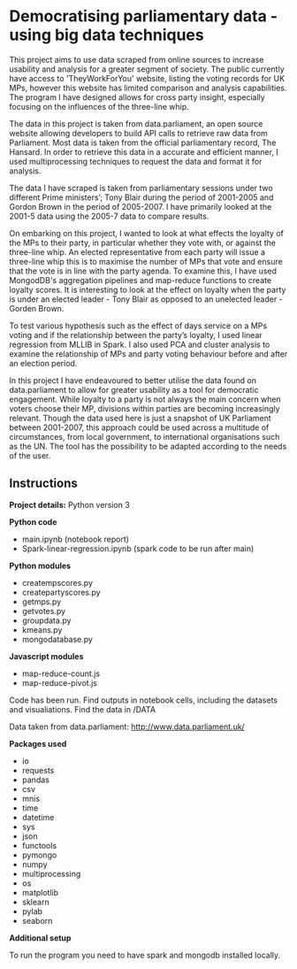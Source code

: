 <h1> Democratising parliamentary data - using big data techniques</h1>


This project aims to use data scraped from online sources to increase usability and analysis for a greater segment of society.
The public currently have access to 'TheyWorkForYou' website, listing the voting records for UK MPs, however this website has limited comparison and analysis capabilities. The program I have designed allows for cross party insight, especially focusing on the influences of the three-line whip.

The data in this project is taken from data.parliament, an open source website allowing developers to build API calls to retrieve raw data from Parliament. Most data is taken from the official parliamentary record, The Hansard. In order to retrieve this data in a accurate and efficient manner, I used multiprocessing techniques to request the data and format it for analysis.

The data I have scraped is taken from parliamentary sessions under two different Prime ministers’; Tony Blair during the period of 2001-2005 and Gordon Brown in the period of 2005-2007. I have primarily looked at the 2001-5 data using the 2005-7 data to compare results.

On embarking on this project, I wanted to look at what effects the loyalty of the MPs to their party, in particular whether they vote with, or against the three-line whip. An elected representative from each party will issue a three-line whip this is to maximise the number of MPs that vote and ensure that the vote is in line with the party agenda. To examine this, I have used MongodDB's aggregation pipelines and map-reduce functions to create loyalty scores. It is interesting to look at the effect on loyalty when the party is under an elected leader - Tony Blair as opposed to an unelected leader - Gorden Brown.

To test various hypothesis such as the effect of days service on a MPs voting and if the relationship between the party’s loyalty, I used linear regression from MLLIB in Spark. I also used PCA and cluster analysis to examine the relationship of MPs and party voting behaviour before and after an election period.

In this project I have endeavoured to better utilise the data found on data.parliament to allow for greater usability as a tool for democratic engagement. While loyalty to a party is not always the main concern when voters choose their MP, divisions within parties are becoming increasingly relevant. Though the data used here is just a snapshot of UK Parliament between 2001-2007, this approach could be used across a multitude of circumstances, from local government, to international organisations such as the UN. The tool has the possibility to be adapted according to the needs of the user.


<h2>Instructions</h2>

<b>Project details:</b>
Python version 3

<b>Python code</b>
- main.ipynb (notebook report)
- Spark-linear-regression.ipynb (spark code to be run after main)

<b>Python modules</b>
- creatempscores.py
- createpartyscores.py
- getmps.py
- getvotes.py
- groupdata.py
- kmeans.py
- mongodatabase.py

<b>Javascript modules</b>
- map-reduce-count.js
- map-reduce-pivot.js

Code has been run. Find outputs in notebook cells, including the datasets and visualiations. Find the data in /DATA

Data taken from data.parliament: http://www.data.parliament.uk/

<b>Packages used</b>
- io
- requests
- pandas
- csv
- mnis
- time
- datetime
- sys
- json
- functools
- pymongo
- numpy
- multiprocessing
- os
- matplotlib
- sklearn
- pylab
- seaborn

<b>Additional setup</b>

To run the program you need to have spark and mongodb installed locally.

